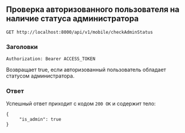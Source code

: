 ## Проверка авторизованного пользователя на наличие статуса администратора
```GET http://localhost:8000/api/v1/mobile/checkAdminStatus```

### Заголовки
```Authorization: Bearer ACCESS_TOKEN```

Возвращает true, если авторизованный пользователь обладает статусом администратора.

### Ответ
Успешный ответ приходит с кодом ```200 OK``` и содержит тело:
```
{
     "is_admin": true
}
```
